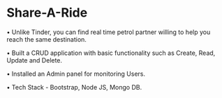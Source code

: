 # Share-A-Ride
• Unlike Tinder, you can find real time petrol partner willing to help you reach the same destination.

• Built a CRUD application with basic functionality such as Create, Read, Update and Delete.

• Installed an Admin panel for monitoring Users.

• Tech Stack - Bootstrap, Node JS, Mongo DB.
